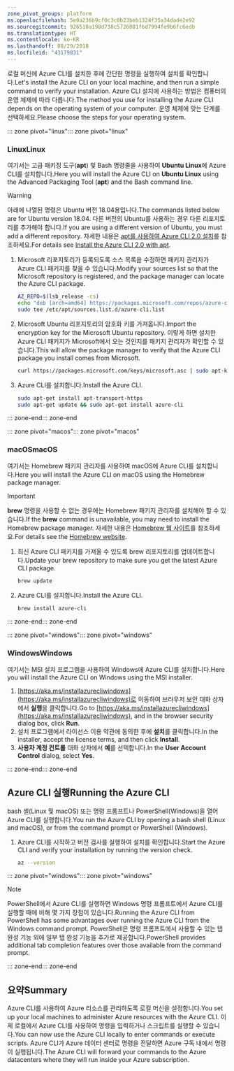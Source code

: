 ```yaml
---
zone_pivot_groups: platform
ms.openlocfilehash: 5e0a236b9cf0c3c0b23beb1324f35a34dade2e92
ms.sourcegitcommit: 926510a198d738c5726081f6d7994fe9b6fc6edb
ms.translationtype: HT
ms.contentlocale: ko-KR
ms.lasthandoff: 08/29/2018
ms.locfileid: "43179831"
---
```

<span data-ttu-id="86b9c-101">로컬 머신에 Azure CLI를 설치한 후에 간단한 명령을 실행하여 설치를 확인합니다.</span><span class="sxs-lookup"><span data-stu-id="86b9c-101">Let's install the Azure CLI on your local machine, and then run a simple command to verify your installation.</span></span> <span data-ttu-id="86b9c-102">Azure CLI 설치에 사용하는 방법은 컴퓨터의 운영 체제에 따라 다릅니다.</span><span class="sxs-lookup"><span data-stu-id="86b9c-102">The method you use for installing the Azure CLI depends on the operating system of your computer.</span></span> <span data-ttu-id="86b9c-103">운영 체제에 맞는 단계를 선택하세요.</span><span class="sxs-lookup"><span data-stu-id="86b9c-103">Please choose the steps for your operating system.</span></span>

<span data-ttu-id="86b9c-104">::: zone pivot="linux"</span><span class="sxs-lookup"><span data-stu-id="86b9c-104">::: zone pivot="linux"</span></span>

### <a name="linux"></a><span data-ttu-id="86b9c-105">Linux</span><span class="sxs-lookup"><span data-stu-id="86b9c-105">Linux</span></span>
<span data-ttu-id="86b9c-106">여기서는 고급 패키징 도구(**apt**) 및 Bash 명령줄을 사용하여 **Ubuntu Linux**에 Azure CLI를 설치합니다.</span><span class="sxs-lookup"><span data-stu-id="86b9c-106">Here you will install the Azure CLI on **Ubuntu Linux** using the Advanced Packaging Tool (**apt**) and the Bash command line.</span></span>

> [!WARNING]
> <span data-ttu-id="86b9c-107">아래에 나열된 명령은 Ubuntu 버전 18.04용입니다.</span><span class="sxs-lookup"><span data-stu-id="86b9c-107">The commands listed below are for Ubuntu version 18.04.</span></span> <span data-ttu-id="86b9c-108">다른 버전의 Ubuntu를 사용하는 경우 다른 리포지토리를 추가해야 합니다.</span><span class="sxs-lookup"><span data-stu-id="86b9c-108">If you are using a different version of Ubuntu, you must add a different repository.</span></span> <span data-ttu-id="86b9c-109">자세한 내용은 [apt를 사용하여 Azure CLI 2.0 설치](https://docs.microsoft.com/cli/azure/install-azure-cli-apt)를 참조하세요.</span><span class="sxs-lookup"><span data-stu-id="86b9c-109">For details see [Install the Azure CLI 2.0 with apt](https://docs.microsoft.com/cli/azure/install-azure-cli-apt).</span></span>

1. <span data-ttu-id="86b9c-110">Microsoft 리포지토리가 등록되도록 소스 목록을 수정하면 패키지 관리자가 Azure CLI 패키지를 찾을 수 있습니다.</span><span class="sxs-lookup"><span data-stu-id="86b9c-110">Modify your sources list so that the Microsoft repository is registered, and the package manager can locate the Azure CLI package.</span></span>

    ```bash
    AZ_REPO=$(lsb_release -cs)
    echo "deb [arch=amd64] https://packages.microsoft.com/repos/azure-cli/ $AZ_REPO main" | \
    sudo tee /etc/apt/sources.list.d/azure-cli.list
    ```

1. <span data-ttu-id="86b9c-111">Microsoft Ubuntu 리포지토리의 암호화 키를 가져옵니다.</span><span class="sxs-lookup"><span data-stu-id="86b9c-111">Import the encryption key for the Microsoft Ubuntu repository.</span></span> <span data-ttu-id="86b9c-112">이렇게 하면 설치한 Azure CLI 패키지가 Microsoft에서 오는 것인지를 패키지 관리자가 확인할 수 있습니다.</span><span class="sxs-lookup"><span data-stu-id="86b9c-112">This will allow the package manager to verify that the Azure CLI package you install comes from Microsoft.</span></span>

    ```bash
    curl https://packages.microsoft.com/keys/microsoft.asc | sudo apt-key add -
    ```

1. <span data-ttu-id="86b9c-113">Azure CLI를 설치합니다.</span><span class="sxs-lookup"><span data-stu-id="86b9c-113">Install the Azure CLI.</span></span>

    ```bash
    sudo apt-get install apt-transport-https
    sudo apt-get update && sudo apt-get install azure-cli
    ```

<span data-ttu-id="86b9c-114">::: zone-end</span><span class="sxs-lookup"><span data-stu-id="86b9c-114">::: zone-end</span></span>

<span data-ttu-id="86b9c-115">::: zone pivot="macos"</span><span class="sxs-lookup"><span data-stu-id="86b9c-115">::: zone pivot="macos"</span></span>

### <a name="macos"></a><span data-ttu-id="86b9c-116">macOS</span><span class="sxs-lookup"><span data-stu-id="86b9c-116">macOS</span></span>
<span data-ttu-id="86b9c-117">여기서는 Homebrew 패키지 관리자를 사용하여 macOS에 Azure CLI를 설치합니다.</span><span class="sxs-lookup"><span data-stu-id="86b9c-117">Here you will install the Azure CLI on macOS using the Homebrew package manager.</span></span>

> [!IMPORTANT]
> <span data-ttu-id="86b9c-118">**brew** 명령을 사용할 수 없는 경우에는 Homebrew 패키지 관리자를 설치해야 할 수 있습니다.</span><span class="sxs-lookup"><span data-stu-id="86b9c-118">If the **brew** command is unavailable, you may need to install the Homebrew package manager.</span></span> <span data-ttu-id="86b9c-119">자세한 내용은 [Homebrew 웹 사이트](https://brew.sh/)를 참조하세요.</span><span class="sxs-lookup"><span data-stu-id="86b9c-119">For details see the [Homebrew website](https://brew.sh/).</span></span>

1. <span data-ttu-id="86b9c-120">최신 Azure CLI 패키지를 가져올 수 있도록 brew 리포지토리를 업데이트합니다.</span><span class="sxs-lookup"><span data-stu-id="86b9c-120">Update your brew repository to make sure you get the latest Azure CLI package.</span></span>

    ```bash
    brew update
    ```

1. <span data-ttu-id="86b9c-121">Azure CLI를 설치합니다.</span><span class="sxs-lookup"><span data-stu-id="86b9c-121">Install the Azure CLI.</span></span>

    ```bash
    brew install azure-cli
    ```

<span data-ttu-id="86b9c-122">::: zone-end</span><span class="sxs-lookup"><span data-stu-id="86b9c-122">::: zone-end</span></span>

<span data-ttu-id="86b9c-123">::: zone pivot="windows"</span><span class="sxs-lookup"><span data-stu-id="86b9c-123">::: zone pivot="windows"</span></span>

### <a name="windows"></a><span data-ttu-id="86b9c-124">Windows</span><span class="sxs-lookup"><span data-stu-id="86b9c-124">Windows</span></span>
<span data-ttu-id="86b9c-125">여기서는 MSI 설치 프로그램을 사용하여 Windows에 Azure CLI를 설치합니다.</span><span class="sxs-lookup"><span data-stu-id="86b9c-125">Here you will install the Azure CLI on Windows using the MSI installer.</span></span>

1. <span data-ttu-id="86b9c-126">[https://aka.ms/installazurecliwindows](https://aka.ms/installazurecliwindows)로 이동하여 브라우저 보안 대화 상자에서 **실행**을 클릭합니다.</span><span class="sxs-lookup"><span data-stu-id="86b9c-126">Go to [https://aka.ms/installazurecliwindows](https://aka.ms/installazurecliwindows), and in the browser security dialog box, click **Run**.</span></span>
1. <span data-ttu-id="86b9c-127">설치 프로그램에서 라이선스 이용 약관에 동의한 후에 **설치**를 클릭합니다.</span><span class="sxs-lookup"><span data-stu-id="86b9c-127">In the installer, accept the license terms, and then click **Install**.</span></span>
1. <span data-ttu-id="86b9c-128">**사용자 계정 컨트롤** 대화 상자에서 **예**를 선택합니다.</span><span class="sxs-lookup"><span data-stu-id="86b9c-128">In the **User Account Control** dialog, select **Yes**.</span></span>

<span data-ttu-id="86b9c-129">::: zone-end</span><span class="sxs-lookup"><span data-stu-id="86b9c-129">::: zone-end</span></span>

## <a name="running-the-azure-cli"></a><span data-ttu-id="86b9c-130">Azure CLI 실행</span><span class="sxs-lookup"><span data-stu-id="86b9c-130">Running the Azure CLI</span></span>
<span data-ttu-id="86b9c-131">bash 셸(Linux 및 macOS) 또는 명령 프롬프트나 PowerShell(Windows)을 열어 Azure CLI를 실행합니다.</span><span class="sxs-lookup"><span data-stu-id="86b9c-131">You run the Azure CLI by opening a bash shell (Linux and macOS), or from the command prompt or PowerShell (Windows).</span></span>

1. <span data-ttu-id="86b9c-132">Azure CLI를 시작하고 버전 검사를 실행하여 설치를 확인합니다.</span><span class="sxs-lookup"><span data-stu-id="86b9c-132">Start the Azure CLI and verify your installation by running the version check.</span></span>

    ```bash
    az --version
    ```

<span data-ttu-id="86b9c-133">::: zone pivot="windows"</span><span class="sxs-lookup"><span data-stu-id="86b9c-133">::: zone pivot="windows"</span></span>

> [!NOTE]
> <span data-ttu-id="86b9c-134">PowerShell에서 Azure CLI를 실행하면 Windows 명령 프롬프트에서 Azure CLI를 실행할 때에 비해 몇 가지 장점이 있습니다.</span><span class="sxs-lookup"><span data-stu-id="86b9c-134">Running the Azure CLI from PowerShell has some advantages over running the Azure CLI from the Windows command prompt.</span></span> <span data-ttu-id="86b9c-135">PowerShell은 명령 프롬프트에서 사용할 수 있는 탭 완성 기능 외에 일부 탭 완성 기능을 추가로 제공합니다.</span><span class="sxs-lookup"><span data-stu-id="86b9c-135">PowerShell provides additional tab completion features over those available from the command prompt.</span></span> 

<span data-ttu-id="86b9c-136">::: zone-end</span><span class="sxs-lookup"><span data-stu-id="86b9c-136">::: zone-end</span></span>

## <a name="summary"></a><span data-ttu-id="86b9c-137">요약</span><span class="sxs-lookup"><span data-stu-id="86b9c-137">Summary</span></span>
<span data-ttu-id="86b9c-138">Azure CLI를 사용하여 Azure 리소스를 관리하도록 로컬 머신을 설정합니다.</span><span class="sxs-lookup"><span data-stu-id="86b9c-138">You set up your local machines to administer Azure resources with the Azure CLI.</span></span> <span data-ttu-id="86b9c-139">이제 로컬에서 Azure CLI를 사용하여 명령을 입력하거나 스크립트를 실행할 수 있습니다.</span><span class="sxs-lookup"><span data-stu-id="86b9c-139">You can now use the Azure CLI locally to enter commands or execute scripts.</span></span> <span data-ttu-id="86b9c-140">Azure CLI가 Azure 데이터 센터로 명령을 전달하면 Azure 구독 내에서 명령이 실행됩니다.</span><span class="sxs-lookup"><span data-stu-id="86b9c-140">The Azure CLI will forward your commands to the Azure datacenters where they will run inside your Azure subscription.</span></span>
